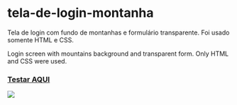 # tela-de-login-montanha
Tela de login com fundo de montanhas e formulário transparente. Foi usado somente HTML e CSS.

Login screen with mountains background and transparent form. Only HTML and CSS were used.

### [Testar AQUI](https://alexoliveira09.github.io/tela-de-login-montanha/)

<img src="https://alexoliveira09.github.io/tela-de-login-montanha/img/tela-de-login-montanha.JPG">
<br><br>
